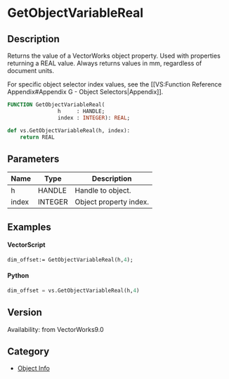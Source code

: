 # GetObjectVariableReal

## Description
Returns the value of a VectorWorks object property. Used with properties returning a REAL value. Always returns values in mm, regardless of document units.

For specific object selector index values, see the [[VS:Function Reference Appendix#Appendix G - Object Selectors|Appendix]].

```pascal
FUNCTION GetObjectVariableReal(
				h     : HANDLE;
				index : INTEGER): REAL;
```

```python
def vs.GetObjectVariableReal(h, index):
    return REAL
```

## Parameters
|Name|Type|Description|
|---|---|---|
|h|HANDLE|Handle to object.|
|index|INTEGER|Object property index.|

## Examples
#### VectorScript ####
```pascal
dim_offset:= GetObjectVariableReal(h,4);
```
#### Python ####
```python
dim_offset = vs.GetObjectVariableReal(h,4)
```

## Version
Availability: from VectorWorks9.0

## Category
* [Object Info](../Categories/Object%20Info.md)

